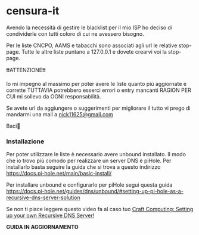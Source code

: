 # censura-it

Avendo la necessità di gestire le blacklist per il mio ISP ho deciso di condividerle con tutti coloro di cui ne avessero bisogno.

Per le liste CNCPO, AAMS e tabacchi sono associati agli url le relative stop-page.
Tutte le altre liste puntano a 127.0.0.1 e dovete crearvi voi la stop-page.

❗❗ATTENZIONE❗❗

Io mi impegno al massimo per poter avere le liste quanto più aggiornate e corrette
TUTTAVIA potrebbero esserci errori o entry mancanti
RAGION PER CUI mi sollevo da OGNI responsabilità.

Se avete url da aggiungere o suggerimenti per migliorare il tutto vi prego di mandarmi una mail a nick11625@gmail.com

Baci🥰

### Installazione

Per poter utilizzare le liste è necessario avere unbound installato.
Il modo che io trovo più comodo per realizzare un server DNS  è piHole.
Per installarlo basta seguire la guida che si trova a questo indirizzo 
https://docs.pi-hole.net/main/basic-install/

Per installare unbound e configurarlo per piHole segui questa guida 
https://docs.pi-hole.net/guides/dns/unbound/#setting-up-pi-hole-as-a-recursive-dns-server-solution

Se non ti piace leggere questo video fa al caso tuo
[Craft Computing: Setting up your own Recursive DNS Server!](https://www.youtube.com/watch?v=FnFtWsZ8IP0)

**GUIDA IN AGGIORNAMENTO**
